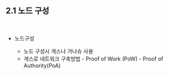 ## 2.1 노드 구성

<br>

- 노드구성

  - 노드 구성시 게스나 가나슈 사용
  - 게스로 네트워크 구축방법 - Proof of Work (PoW) - Proof of Authority(PoA)
    <br>

